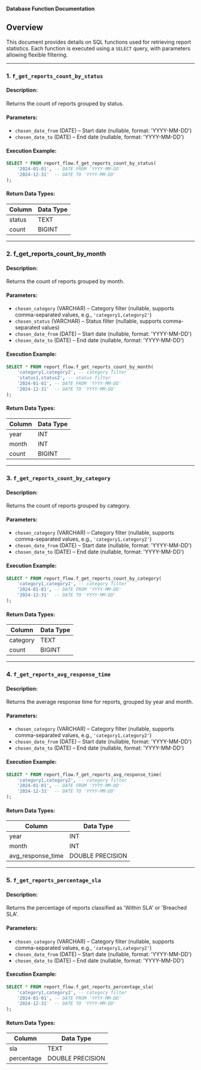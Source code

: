 **Database Function Documentation**

## Overview

This document provides details on SQL functions used for retrieving report statistics. Each function is executed using a `SELECT` query, with parameters allowing flexible filtering.

---

### 1. `f_get_reports_count_by_status`

#### **Description:**

Returns the count of reports grouped by status.

#### **Parameters:**

- `chosen_date_from` (DATE) – Start date (nullable, format: 'YYYY-MM-DD')
- `chosen_date_to` (DATE) – End date (nullable, format: 'YYYY-MM-DD')

#### **Execution Example:**

```sql
SELECT * FROM report_flow.f_get_reports_count_by_status(
    '2024-01-01', -- DATE FROM 'YYYY-MM-DD'
    '2024-12-31'  -- DATE TO 'YYYY-MM-DD'
);
```

#### **Return Data Types:**

| **Column** | **Data Type** |
| ---------- | ------------- |
| status     | TEXT          |
| count      | BIGINT        |

---

### 2. f\_get\_reports\_count\_by\_month

#### **Description:**

Returns the count of reports grouped by month.

#### **Parameters:**

- `chosen_category` (VARCHAR) – Category filter (nullable, supports comma-separated values, e.g., `'category1,category2'`)
- `chosen_status` (VARCHAR) – Status filter (nullable, supports comma-separated values)
- `chosen_date_from` (DATE) – Start date (nullable, format: 'YYYY-MM-DD')
- `chosen_date_to` (DATE) – End date (nullable, format: 'YYYY-MM-DD')

#### **Execution Example:**

```sql
SELECT * FROM report_flow.f_get_reports_count_by_month(
    'category1,category2', -- category filter
    'status1,status2', -- status filter
    '2024-01-01', -- DATE FROM 'YYYY-MM-DD'
    '2024-12-31'  -- DATE TO 'YYYY-MM-DD'
);
```

#### **Return Data Types:**

| Column | Data Type |
| ------ | --------- |
| year   | INT       |
| month  | INT       |
| count  | BIGINT    |

---

### 3. `f_get_reports_count_by_category`

#### **Description:**

Returns the count of reports grouped by category.

#### **Parameters:**

- `chosen_category` (VARCHAR) – Category filter (nullable, supports comma-separated values, e.g., `'category1,category2'`)
- `chosen_date_from` (DATE) – Start date (nullable, format: 'YYYY-MM-DD')
- `chosen_date_to` (DATE) – End date (nullable, format: 'YYYY-MM-DD')

#### **Execution Example:**

```sql
SELECT * FROM report_flow.f_get_reports_count_by_category(
    'category1,category2', -- category filter
    '2024-01-01', -- DATE FROM 'YYYY-MM-DD'
    '2024-12-31'  -- DATE TO 'YYYY-MM-DD'
);
```

#### **Return Data Types:**

| Column   | Data Type |
| -------- | --------- |
| category | TEXT      |
| count    | BIGINT    |

---

### 4. `f_get_reports_avg_response_time`

#### **Description:**

Returns the average response time for reports, grouped by year and month.

#### **Parameters:**

- `chosen_category` (VARCHAR) – Category filter (nullable, supports comma-separated values, e.g., `'category1,category2'`)
- `chosen_date_from` (DATE) – Start date (nullable, format: 'YYYY-MM-DD')
- `chosen_date_to` (DATE) – End date (nullable, format: 'YYYY-MM-DD')

#### **Execution Example:**

```sql
SELECT * FROM report_flow.f_get_reports_avg_response_time(
    'category1,category2', -- category filter
    '2024-01-01', -- DATE FROM 'YYYY-MM-DD'
    '2024-12-31'  -- DATE TO 'YYYY-MM-DD'
);
```

#### **Return Data Types:**

| Column              | Data Type        |
| ------------------- | ---------------- |
| year                | INT              |
| month               | INT              |
| avg\_response\_time | DOUBLE PRECISION |

---

### 5. `f_get_reports_percentage_sla`

#### **Description:**

Returns the percentage of reports classified as 'Within SLA' or 'Breached SLA'.

#### **Parameters:**

- `chosen_category` (VARCHAR) – Category filter (nullable, supports comma-separated values, e.g., `'category1,category2'`)
- `chosen_date_from` (DATE) – Start date (nullable, format: 'YYYY-MM-DD')
- `chosen_date_to` (DATE) – End date (nullable, format: 'YYYY-MM-DD')

#### **Execution Example:**

```sql
SELECT * FROM report_flow.f_get_reports_percentage_sla(
    'category1,category2', -- category filter
    '2024-01-01', -- DATE FROM 'YYYY-MM-DD'
    '2024-12-31'  -- DATE TO 'YYYY-MM-DD'
);
```

#### **Return Data Types:**

| Column     | Data Type        |
| ---------- | ---------------- |
| sla        | TEXT             |
| percentage | DOUBLE PRECISION |

